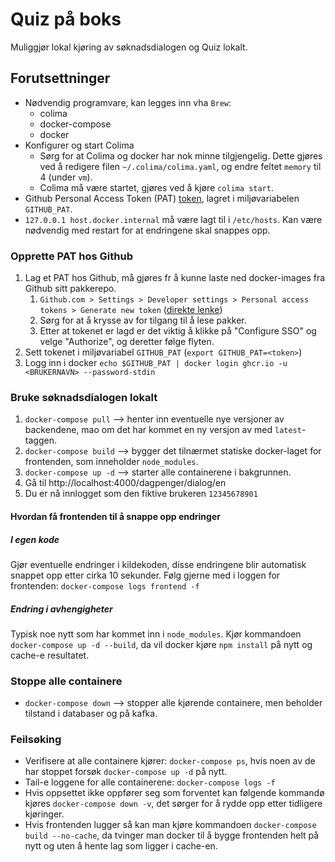 # Quiz på boks
Muliggjør lokal kjøring av søknadsdialogen og Quiz lokalt.

## Forutsettninger 
* Nødvendig programvare, kan legges inn vha `Brew`: 
  * colima
  * docker-compose
  * docker
* Konfigurer og start Colima
  * Sørg for at Colima og docker har nok minne tilgjengelig. Dette gjøres ved å redigere filen `~/.colima/colima.yaml`, og endre feltet `memory` til 4 (under `vm`).
  * Colima må være startet, gjøres ved å kjøre `colima start`.
* Github Personal Access Token (PAT) [token](https://docs.github.com/en/free-pro-team@latest/packages/using-github-packages-with-your-projects-ecosystem/configuring-docker-for-use-with-github-packages), lagret i miljøvariabelen `GITHUB_PAT`.
* `127.0.0.1 host.docker.internal` må være lagt til i `/etc/hosts`. Kan være nødvendig med restart for at endringene skal snappes opp.

### Opprette PAT hos Github
1. Lag et PAT hos Github, må gjøres fr å kunne laste ned docker-images fra Github sitt pakkerepo.
   1. `Github.com > Settings > Developer settings > Personal access tokens > Generate new token` ([direkte lenke](https://github.com/settings/tokens))
   2. Sørg for at å krysse av for tilgang til å lese pakker.
   3. Etter at tokenet er lagd er det viktig å klikke på "Configure SSO" og velge "Authorize", og deretter følge flyten.
2. Sett tokenet i miljøvariabel `GITHUB_PAT` (`export GITHUB_PAT=<token>`)
3. Logg inn i docker `echo $GITHUB_PAT | docker login ghcr.io -u <BRUKERNAVN> --password-stdin`


### Bruke søknadsdialogen lokalt
1. `docker-compose pull` --> henter inn eventuelle nye versjoner av backendene, mao om det har kommet en ny versjon av med `latest`-taggen.
2. `docker-compose build` --> bygger det tilnærmet statiske docker-laget for frontenden, som inneholder `node_modules`.
3. `docker-compose up -d` --> starter alle containerene i bakgrunnen.
4. Gå til http://localhost:4000/dagpenger/dialog/en
5. Du er nå innlogget som den fiktive brukeren `12345678901`


#### Hvordan få frontenden til å snappe opp endringer

##### I egen kode
Gjør eventuelle endringer i kildekoden, disse endringene blir automatisk snappet opp etter cirka 10 sekunder.
Følg gjerne med i loggen for frontenden: `docker-compose logs frontend -f`

##### Endring i avhengigheter
Typisk noe nytt som har kommet inn i `node_modules`. Kjør kommandoen `docker-compose up -d --build`, da vil docker kjøre 
`npm install` på nytt og cache-e resultatet.


### Stoppe alle containere
* `docker-compose down` --> stopper alle kjørende containere, men beholder tilstand i databaser og på kafka. 


### Feilsøking
* Verifisere at alle containere kjører: `docker-compose ps`, hvis noen av de har stoppet forsøk `docker-compose up -d` på nytt.
* Tail-e loggene for alle containerene: `docker-compose logs -f`
* Hvis oppsettet ikke oppfører seg som forventet kan følgende kommandø kjøres `docker-compose down -v`, det sørger for å
  rydde opp etter tidligere kjøringer.
* Hvis frontenden lugger så kan man kjøre kommandoen `docker-compose build --no-cache`, da tvinger man docker til å 
  bygge frontenden helt på nytt og uten å hente lag som ligger i cache-en.
